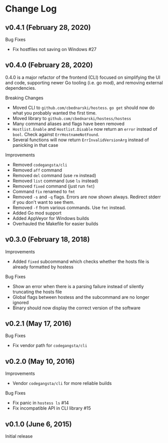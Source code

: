 # Change Log

## v0.4.1 (February 28, 2020)

Bug Fixes

- Fix hostfiles not saving on Windows #27

## v0.4.0 (February 28, 2020)

0.4.0 is a major refactor of the frontend (CLI) focused on simplifying the UI
and code, supporting newer Go tooling (i.e. go mod), and removing external
dependencies.

Breaking Changes

- Moved CLI to `github.com/cbednarski/hostess`. `go get` should now do what you probably wanted the first time.
- Moved library to `github.com/cbednarski/hostess/hostess`
- Many command aliases and flags have been removed
- `Hostlist.Enable` and `Hostlist.Disable` now return an `error` instead of `bool`. Check against `ErrHostnameNotFound`.
- Several functions will now return `ErrInvalidVersionArg` instead of panicking in that case

Improvements

- Removed `codegangsta/cli`
- Removed `aff` command
- Removed `del` command (use `rm` instead)
- Removed `list` command (use `ls` instead)
- Removed `fixed` command (just run `fmt`)
- Command `fix` renamed to `fmt`
- Removed `-s` and `-q` flags. Errors are now shown always. Redirect stderr if you don't want to see them.
- Removed `-f` from various commands. Use `fmt` instead.
- Added Go mod support
- Added AppVeyor for Windows builds
- Overhauled the Makefile for easier builds

## v0.3.0 (February 18, 2018)

Improvements

- Added `fixed` subcommand which checks whether the hosts file is already formatted by hostess

Bug Fixes

- Show an error when there is a parsing failure instead of silently truncating the hosts file
- Global flags between hostess and the subcommand are no longer ignored
- Binary should now display the correct version of the software

## v0.2.1 (May 17, 2016)

Bug Fixes

- Fix vendor path for `codegangsta/cli`

## v0.2.0 (May 10, 2016)

Improvements

- Vendor `codegangsta/cli` for more reliable builds

Bug Fixes

- Fix panic in `hostess ls` #14
- Fix incompatible API in CLI library #15

## v0.1.0 (June 6, 2015)

Initial release

